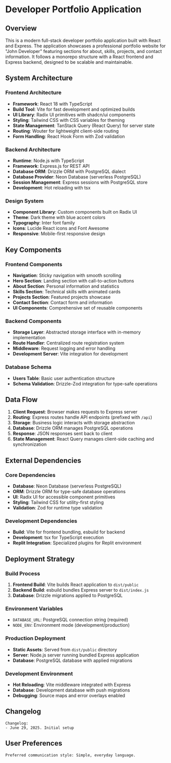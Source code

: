 # Developer Portfolio Application

## Overview

This is a modern full-stack developer portfolio application built with React and Express. The application showcases a professional portfolio website for "John Developer" featuring sections for about, skills, projects, and contact information. It follows a monorepo structure with a React frontend and Express backend, designed to be scalable and maintainable.

## System Architecture

### Frontend Architecture
- **Framework**: React 18 with TypeScript
- **Build Tool**: Vite for fast development and optimized builds
- **UI Library**: Radix UI primitives with shadcn/ui components
- **Styling**: Tailwind CSS with CSS variables for theming
- **State Management**: TanStack Query (React Query) for server state
- **Routing**: Wouter for lightweight client-side routing
- **Form Handling**: React Hook Form with Zod validation

### Backend Architecture
- **Runtime**: Node.js with TypeScript
- **Framework**: Express.js for REST API
- **Database ORM**: Drizzle ORM with PostgreSQL dialect
- **Database Provider**: Neon Database (serverless PostgreSQL)
- **Session Management**: Express sessions with PostgreSQL store
- **Development**: Hot reloading with tsx

### Design System
- **Component Library**: Custom components built on Radix UI
- **Theme**: Dark theme with blue accent colors
- **Typography**: Inter font family
- **Icons**: Lucide React icons and Font Awesome
- **Responsive**: Mobile-first responsive design

## Key Components

### Frontend Components
- **Navigation**: Sticky navigation with smooth scrolling
- **Hero Section**: Landing section with call-to-action buttons
- **About Section**: Personal information and statistics
- **Skills Section**: Technical skills with animated cards
- **Projects Section**: Featured projects showcase
- **Contact Section**: Contact form and information
- **UI Components**: Comprehensive set of reusable components

### Backend Components
- **Storage Layer**: Abstracted storage interface with in-memory implementation
- **Route Handler**: Centralized route registration system
- **Middleware**: Request logging and error handling
- **Development Server**: Vite integration for development

### Database Schema
- **Users Table**: Basic user authentication structure
- **Schema Validation**: Drizzle-Zod integration for type-safe operations

## Data Flow

1. **Client Request**: Browser makes requests to Express server
2. **Routing**: Express routes handle API endpoints (prefixed with `/api`)
3. **Storage**: Business logic interacts with storage abstraction
4. **Database**: Drizzle ORM manages PostgreSQL operations
5. **Response**: JSON responses sent back to client
6. **State Management**: React Query manages client-side caching and synchronization

## External Dependencies

### Core Dependencies
- **Database**: Neon Database (serverless PostgreSQL)
- **ORM**: Drizzle ORM for type-safe database operations
- **UI**: Radix UI for accessible component primitives
- **Styling**: Tailwind CSS for utility-first styling
- **Validation**: Zod for runtime type validation

### Development Dependencies
- **Build**: Vite for frontend bundling, esbuild for backend
- **Development**: tsx for TypeScript execution
- **Replit Integration**: Specialized plugins for Replit environment

## Deployment Strategy

### Build Process
1. **Frontend Build**: Vite builds React application to `dist/public`
2. **Backend Build**: esbuild bundles Express server to `dist/index.js`
3. **Database**: Drizzle migrations applied to PostgreSQL

### Environment Variables
- `DATABASE_URL`: PostgreSQL connection string (required)
- `NODE_ENV`: Environment mode (development/production)

### Production Deployment
- **Static Assets**: Served from `dist/public` directory
- **Server**: Node.js server running bundled Express application
- **Database**: PostgreSQL database with applied migrations

### Development Environment
- **Hot Reloading**: Vite middleware integrated with Express
- **Database**: Development database with push migrations
- **Debugging**: Source maps and error overlays enabled

## Changelog

```
Changelog:
- June 29, 2025. Initial setup
```

## User Preferences

```
Preferred communication style: Simple, everyday language.
```